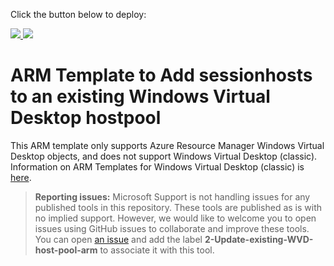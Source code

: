 Click the button below to deploy:

<a href="https://portal.azure.com/#create/Microsoft.Template/uri/https://raw.githubusercontent.com/lokeshchouksey2/AVD/main/template.json" target="_blank">
    <img src="http://azuredeploy.net/deploybutton.png"/>
</a>
<a href="http://armviz.io/#/?load=https://raw.githubusercontent.com/lokeshchouksey2/AVD/main/template.json" target="_blank">
    <img src="http://armviz.io/visualizebutton.png"/>
</a>

# ARM Template to Add sessionhosts to an existing Windows Virtual Desktop hostpool

This ARM template only supports Azure Resource Manager Windows Virtual Desktop objects, and does not support Windows Virtual Desktop (classic). Information on ARM Templates for Windows Virtual Desktop (classic) is [here](https://docs.microsoft.com/en-us/azure/virtual-desktop/virtual-desktop-fall-2019/create-host-pools-arm-template).

> **Reporting issues:**
> Microsoft Support is not handling issues for any published tools in this repository. These tools are published as is with no implied support. However, we would like to welcome you to open issues using GitHub issues to collaborate and improve these tools. You can open [an issue](https://github.com/Azure/rds-templates/issues) and add the label **2-Update-existing-WVD-host-pool-arm** to associate it with this tool.
